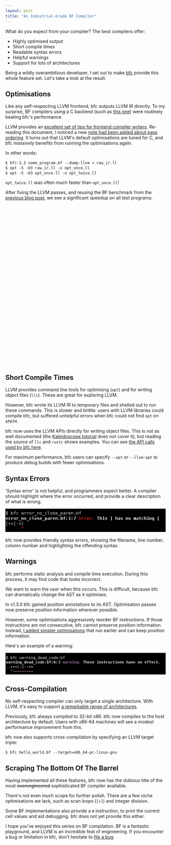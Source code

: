 ```yaml
--- 
layout: post
title: "An Industrial-Grade BF Compiler"
---
```


What do you expect from your compiler? The best compilers offer:

* Highly optimised output
* Short compile times
* Readable syntax errors
* Helpful warnings
* Support for lots of architectures

Being a wildly overambitious developer, I set out to make
[bfc](https://github.com/Wilfred/bfc) provide this whole feature
set. Let's take a look at the result.

## Optimisations

Like any self-respecting LLVM frontend, bfc outputs LLVM IR
directly. To my surprise, BF compilers using a C backend (such as
[this one](https://github.com/matslina/bfoptimization/blob/76a5b4b7a9e67c44ccbeea9a53431f658bfedf04/optimizr.py))
were routinely beating bfc's performance.

LLVM provides an
[excellent set of tips for frontend compiler writers](http://llvm.org/docs/Frontend/PerformanceTips.html). Re-reading
this document, I noticed a new
[note had been added about pass ordering](https://github.com/llvm-mirror/llvm/commit/047904e858cad10493d8c7f7eaa8414996e8013c). It
turns out that LLVM's default optimisations are tuned for C, and bfc
*massively* benefits from running the optimisations again.

In other words:

    $ bfc-1.3 some_program.bf --dump-llvm > raw_ir.ll
    $ opt -S -O3 raw_ir.ll -o opt_once.ll
    $ opt -S -O3 opt_once.ll -o opt_twice.ll

`opt_twice.ll` was often much faster than `opt_once.ll`!

After fixing the LLVM passes, and reusing the BF benchmark from the
[previous blog post](/blog/2015/10/18/even-more-bf-optimisations/), we
see a significant speedup on all test programs:

<figure>
<div id="old-vs-new" style="min-width: 310px; max-width: 800px; height:500px; margin: 0 auto"></div>
</figure>

## Short Compile Times

LLVM provides command line tools for optimising (`opt`) and for
writing object files (`llc`). These are great for exploring LLVM.

However, bfc wrote its LLVM IR to temporary files and shelled out to
run these commands. This is slower and brittle: users with LLVM
libraries could compile bfc, but suffered unhelpful errors when bfc
could not find `opt` on `$PATH`.

bfc now uses the LLVM APIs directly for writing object files. This is
not as well documented (the
[Kaleidoscope tutorial](http://llvm.org/docs/tutorial/index.html) does
not cover it), but reading the source of `llc` and `rustc` shows
examples. You can see
[the API calls used by bfc here](https://github.com/Wilfred/bfc/blob/3a7ac4742b54ce6bb3e5fcab35fbf4e4e59736f1/src/llvm.rs#L821-L846).

For maximum performance, bfc users can specify `--opt` or `--llvm-opt`
to produce debug builds with fewer optimisations.

## Syntax Errors

'Syntax error' is not helpful, and programmers expect better. A
compiler should highlight where the error occurred, and provide a
clear description of what is wrong.

<img src="/assets/bfc_syntax_error.png">

bfc now provides friendly syntax errors, showing the filename, line
number, column number and highlighting the offending
syntax.

## Warnings

bfc performs static analysis and compile time execution. During this
process, it may find code that looks incorrect.

We want to warn the user when this occurs. This is difficult, because
bfc can dramatically change the AST as it optimises.

In v1.3.0 bfc gained position annotations to its AST. Optimisation
passes now preserve position information wherever possible.

However, some optimisations aggressively reorder BF instructions. If
those instructions are not consecutive, bfc cannot preserve position
information. Instead,
[I added simpler optimisations](https://github.com/Wilfred/bfc/commit/bfe59b069f0621ac2bc5f4092dd5dd95ba3eb1d8)
that run earlier and can keep position information.

Here's an example of a warning:

<img src="/assets/bfc_warning.png">

## Cross-Compilation

No self-respecting compiler can only target a single
architecture. With LLVM, it's easy to support
[a remarkable range of architectures](http://llvm.org/docs/doxygen/html/classllvm_1_1Triple.html#a547abd13f7a3c063aa72c8192a868154).

Previously, bfc always compiled to 32-bit x86. bfc now compiles to the
host architecture by default. Users with x86-64 machines will see a
modest performance improvement from this.

bfc now also supports cross-compilation by specifying an LLVM
target triple:

    $ bfc hello_world.bf --target=x86_64-pc-linux-gnu

## Scraping The Bottom Of The Barrel

Having implemented all these features, bfc now has the dubious title
of the most <strike>overengineered</strike> sophisticated BF compiler available.

There's not even much scope for further polish. There are
a few niche optimisations we lack, such as scan loops (`[>]`) and
integer division.

Some BF implementations also provide a `#` instruction, to
print the current cell values and aid debugging. bfc does not yet
provide this either.

I hope you've enjoyed this series on BF compilation. BF is a fantastic
playground, and LLVM is an incredible feat of engineering. If you
encounter a bug or limitation in bfc, don't hesitate to
[file a bug](https://github.com/Wilfred/bfc/issues/new).

<script src="/bower_components/jquery/dist/jquery.min.js"></script>
<script src="/bower_components/highcharts/highcharts.js"></script>
<script src="/bower_components/highcharts/modules/exporting.js"></script>

<script>
function plot(selector, categories, series, opts) {
    opts = opts || {};
    $(selector).highcharts({
        chart: {
            type: 'bar'
        },
        title: {
            text: null
        },
        xAxis: {
            categories: categories,
        },
        yAxis: {
            min: 0,
            max: null,
            title: {
                text: opts.title,
                align: 'high'
            },
        },
        tooltip: {
            valueSuffix: ' seconds',
            // The default pointFormat but with numbers rounded to 3dp.
            pointFormat: '<span style="color:{point.color}">\u25CF</span> {series.name}: <b>{point.y:.3f}</b><br/>'
        },
        plotOptions: {
            bar: {
            }
        },
        exporting: {
            enabled: false
        },
        credits: {
            enabled: false
        },
        series: series
    });
}

plot("#old-vs-new",
     ['mandelbrot', 'factor', 'long', 'hanoi', 'dbfi', 'awib'],
     [{
         name: 'v1.3.0',
         data: [3.71, 0.955, 1.421, 0.071, 10.396, 3.061]
     }, {
         name: 'v1.6.0',
         data: [1.431, 0.343, 0.829, 0.010, 3.469, 1.091]
     }],
     {
         title: 'Runtime in seconds (fastest of 3 runs)'
     }
    );
</script>
